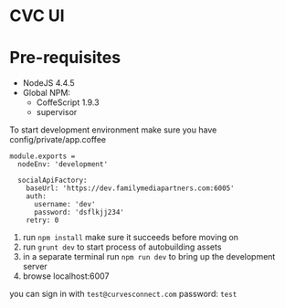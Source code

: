# CVC UI

# Pre-requisites
  * NodeJS 4.4.5
  * Global NPM:
    * CoffeScript 1.9.3
    * supervisor


To start development environment make sure you have config/private/app.coffee
```
module.exports =
  nodeEnv: 'development'

  socialApiFactory:
    baseUrl: 'https://dev.familymediapartners.com:6005'
    auth:
      username: 'dev'
      password: 'dsflkjj234'
    retry: 0
```


1. run `npm install` make sure it succeeds before moving on
1. run `grunt dev` to start process of autobuilding assets
1. in a separate terminal run `npm run dev` to bring up the development server
1. browse localhost:6007


you can sign in with `test@curvesconnect.com` password: `test`

